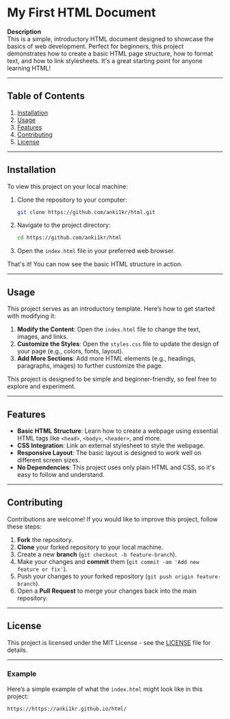 # My First HTML Document

**Description**  
This is a simple, introductory HTML document designed to showcase the basics of web development. Perfect for beginners, this project demonstrates how to create a basic HTML page structure, how to format text, and how to link stylesheets. It's a great starting point for anyone learning HTML!

---

## Table of Contents

1. [Installation](##installation)
2. [Usage](##usage)
3. [Features](#features)
4. [Contributing](##contributing)
5. [License](##license)

---

## Installation

To view this project on your local machine:

1. Clone the repository to your computer:
    ```bash
    git clone https://github.com/anki1kr/html.git
    ```

2. Navigate to the project directory:
    ```bash
    cd https://github.com/anki1kr/html
    ```

3. Open the `index.html` file in your preferred web browser.

That's it! You can now see the basic HTML structure in action.

---

## Usage

This project serves as an introductory template. Here’s how to get started with modifying it:

1. **Modify the Content**: Open the `index.html` file to change the text, images, and links.
2. **Customize the Styles**: Open the `styles.css` file to update the design of your page (e.g., colors, fonts, layout).
3. **Add More Sections**: Add more HTML elements (e.g., headings, paragraphs, images) to further customize the page.

This project is designed to be simple and beginner-friendly, so feel free to explore and experiment.

---

## Features

- **Basic HTML Structure**: Learn how to create a webpage using essential HTML tags like `<head>`, `<body>`, `<header>`, and more.
- **CSS Integration**: Link an external stylesheet to style the webpage.
- **Responsive Layout**: The basic layout is designed to work well on different screen sizes.
- **No Dependencies**: This project uses only plain HTML and CSS, so it's easy to follow and understand.

---

## Contributing

Contributions are welcome! If you would like to improve this project, follow these steps:

1. **Fork** the repository.
2. **Clone** your forked repository to your local machine.
3. Create a new **branch** (`git checkout -b feature-branch`).
4. Make your changes and **commit** them (`git commit -am 'Add new feature or fix'`).
5. Push your changes to your forked repository (`git push origin feature-branch`).
6. Open a **Pull Request** to merge your changes back into the main repository.

---

## License

This project is licensed under the MIT License - see the [LICENSE](LICENSE) file for details.

---


### Example

Here’s a simple example of what the `index.html` might look like in this project:

```html
https://https://anki1kr.github.io/html/
